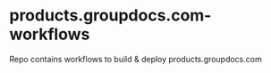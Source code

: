 # products.groupdocs.com-workflows
Repo contains workflows to build &amp; deploy products.groupdocs.com
